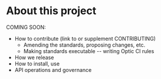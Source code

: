 # About this project

COMING SOON:

- How to contribute (link to or supplement CONTRIBUTING)
  - Amending the standards, proposing changes, etc.
  - Making standards executable -- writing Optic CI rules
- How we release
- How to install, use
- API operations and governance
